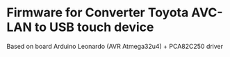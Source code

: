 # Firmware for Converter Toyota AVC-LAN to USB touch device
Based on board Arduino Leonardo (AVR Atmega32u4) + PCA82C250 driver
